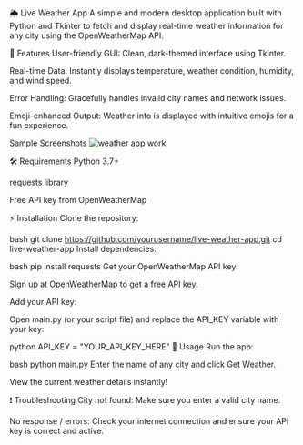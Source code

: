 🌦️ Live Weather App
A simple and modern desktop application built with Python and Tkinter to fetch and display real-time weather information for any city using the OpenWeatherMap API.

🚀 Features
User-friendly GUI: Clean, dark-themed interface using Tkinter.

Real-time Data: Instantly displays temperature, weather condition, humidity, and wind speed.

Error Handling: Gracefully handles invalid city names and network issues.

Emoji-enhanced Output: Weather info is displayed with intuitive emojis for a fun experience.

Sample Screenshots
![weather app work](https://github.com/user-attachments/assets/cd86c023-27a1-46a5-b7c4-e829c2e412d1)


🛠️ Requirements
Python 3.7+

requests library

Free API key from OpenWeatherMap

⚡ Installation
Clone the repository:

bash
git clone https://github.com/yourusername/live-weather-app.git
cd live-weather-app
Install dependencies:

bash
pip install requests
Get your OpenWeatherMap API key:

Sign up at OpenWeatherMap to get a free API key.

Add your API key:

Open main.py (or your script file) and replace the API_KEY variable with your key:

python
API_KEY = "YOUR_API_KEY_HERE"
🏃 Usage
Run the app:

bash
python main.py
Enter the name of any city and click Get Weather.

View the current weather details instantly!

❗ Troubleshooting
City not found: Make sure you enter a valid city name.

No response / errors: Check your internet connection and ensure your API key is correct and active.

